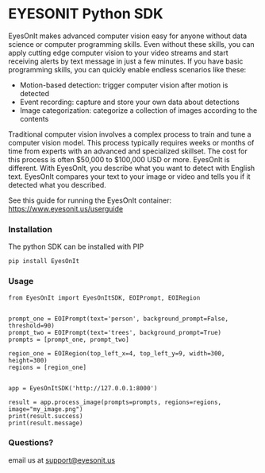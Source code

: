 # EYESONIT Python SDK #

EyesOnIt makes advanced computer vision easy for anyone without data science 
or computer programming skills. Even without these skills, you can apply
cutting edge computer vision to your video streams and start receiving
alerts by text message in just a few minutes. If you have basic programming
skills, you can quickly enable endless scenarios like these:

- Motion-based detection: trigger computer vision after motion is detected
- Event recording: capture and store your own data about detections
- Image categorization: categorize a collection of images according to the contents

Traditional computer vision involves a complex process to train and tune
a computer vision model. This process typically requires weeks or months
of time from experts with an advanced and specialized skillset. The cost
for this process is often $50,000 to $100,000 USD or more. EyesOnIt is
different. With EyesOnIt, you describe what you want to detect with English
text. EyesOnIt compares your text to your image or video and tells you if
it detected what you described.


See this guide for running the EyesOnIt container:
https://www.eyesonit.us/userguide


### Installation ###

The python SDK can be installed with PIP

```
pip install EyesOnIt
```


### Usage ###

```
from EyesOnIt import EyesOnItSDK, EOIPrompt, EOIRegion


prompt_one = EOIPrompt(text='person', background_prompt=False, threshold=90)
prompt_two = EOIPrompt(text='trees', background_prompt=True)
prompts = [prompt_one, prompt_two]

region_one = EOIRegion(top_left_x=4, top_left_y=9, width=300, height=300)
regions = [region_one]


app = EyesOnItSDK('http://127.0.0.1:8000')

result = app.process_image(prompts=prompts, regions=regions, image="my_image.png")
print(result.success)
print(result.message)

```

### Questions? ###

email us at support@eyesonit.us
